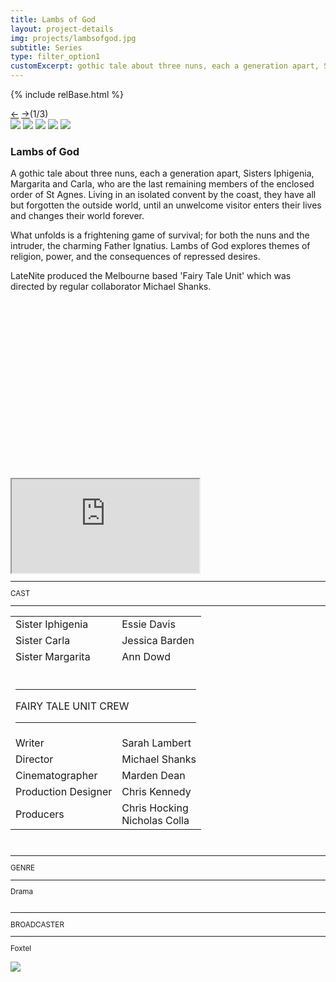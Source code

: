 ```yaml
---
title: Lambs of God
layout: project-details
img: projects/lambsofgod.jpg
subtitle: Series
type: filter_option1
customExcerpt: gothic tale about three nuns, each a generation apart, Sisters Iphigenia, Margarita and Carla, who are the last remaining members of the enclosed order of St Agnes. Living in an isolated convent by the coast, they have all but forgotten the outside world, until an unwelcome visitor enters their lives and changes their world forever.
---
```


{% include relBase.html %}<section id="details">
    <div id="carousel">
        <div id="carousel_controls"><span><a href="#" id="carousel_backward">&larr;</a> <a href="#"
                    id="carousel_forward">&rarr;</a></span><span id="pagecount">(1/3)</span></div>
        <div id="carousel_img">
            <img src="{{ relBase }}img/gallery/lambsofgod1.jpg" id="img1">
            <img src="{{ relBase }}img/gallery/lambsofgod2.jpg" id="img2">
            <img src="{{ relBase }}img/gallery/lambsofgod3.jpg" id="img3">
            <img src="{{ relBase }}img/gallery/lambsofgod4.jpg" id="img4">
            <img src="{{ relBase }}img/gallery/lambsofgod5.jpg" id="img5">
        </div>
    </div>
    <article>
      <span id="main-detail">
        <h1>Lambs of God</h1>
        <p>A gothic tale about three nuns, each a generation apart, Sisters Iphigenia, Margarita and Carla, who are
            the last remaining members of the enclosed order of St Agnes. Living in an isolated convent by the
            coast, they have all but forgotten the outside world, until an unwelcome visitor enters their lives and
            changes their world forever.
        </p>
        <p>
            What unfolds is a frightening game of survival; for both the nuns and the intruder, the charming Father
            Ignatius. Lambs of God explores themes of religion, power, and the consequences of repressed desires.
        </p>
        <p>LateNite produced the Melbourne based &#39;Fairy Tale Unit&#39; which was directed by regular
            collaborator Michael Shanks.</p>
      </span>
      <div style="position: relative; padding-top: 56.25%;">
          <iframe
              src="https://customer-2n8dqn7i3032pr6x.cloudflarestream.com/fb943ae8831839d710fa34bccc3bdd57/iframe?poster=https%3A%2F%2Fcustomer-2n8dqn7i3032pr6x.cloudflarestream.com%2Ffb943ae8831839d710fa34bccc3bdd57%2Fthumbnails%2Fthumbnail.jpg%3Ftime%3D1m9s%26height%3D600&title=Lambs+of+God+-+Melbourne+Fairytale+Unit&share-link=https%3A%2F%2Flatenitefilms.com%2Fcollaborations%2Flambs-of-god%2F&channel-link=https%3A%2F%2Flatenitefilms.com%2Fcollaborations%2Flambs-of-god%2F&letterboxColor=transparent"
              allow="accelerometer; gyroscope; autoplay; encrypted-media; picture-in-picture;" allowfullscreen="true"
              id="stream-player"></iframe>
      </div>
      <sub>
          <hr>CAST
          <hr>
          <table>
              <tr>
                  <td>Sister Iphigenia</td>
                  <td>Essie Davis</td>
              </tr>
              <tr>
                  <td>Sister Carla</td>
                  <td>Jessica Barden</td>
              </tr>
              <tr>
                  <td>Sister Margarita</td>
                  <td>Ann Dowd</td>
              </tr>
              <tr>
                  <td colspan="2"><br>
                      <hr>FAIRY TALE UNIT CREW
                      <hr>
                  </td>
              </tr>
              <tr>
                  <td>
                      Writer</td>
                  <td>Sarah Lambert</td>
              </tr>
              <tr>
                  <td>
                      Director</td>
                  <td>Michael Shanks</td>
              </tr>
              <tr>
                  <td>
                      Cinematographer</td>
                  <td>Marden Dean</td>
              </tr>
              <tr>
                  <td>
                      Production Designer</td>
                  <td>Chris Kennedy</td>
              </tr>
              <tr>
                  <td>
                      Producers</td>
                  <td>Chris Hocking<br>Nicholas Colla</td>
              </tr>
          </table><br>
          <hr>GENRE
          <hr>
          Drama<br>
          <br>
          <hr>BROADCASTER
          <hr>
          Foxtel<br><br>
          <a href="https://www.imdb.com/title/tt8709928/" target="_blank"><img src="{{ relBase }}img/social/imdb.svg"
                  class="imdb"></a>
      </sub>
    </article>
</section>